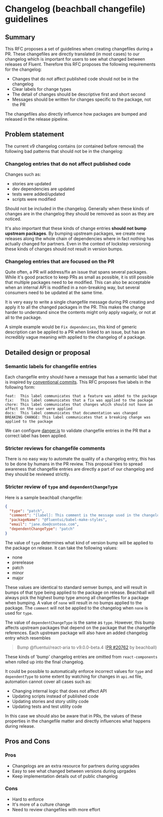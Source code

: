 # Changelog (beachball changefile) guidelines

## Summary

This RFC proposes a set of guidelines when creating changefiles during a PR. These changefiles are directly translated
(in most cases) to our changelog which is important for users to see what changed between releases of Fluent. Therefore
this RFC proposes the following requirements for the changelog:

- Changes that do not affect published code should not be in the changelog
- Clear labels for change types
- The detail of changes should be descriptive first and short second
- Messages should be written for changes specific to the package, not the PR

The changefiles also directly influence how packages are bumped and released in the release pipeline.

## Problem statement

The current v9 changelog contains (or contained before removal) the following bad patterns that should not be in the changelog:

### Changelog entries that do not affect published code

Changes such as:

- stories are updated
- dev dependencies are updated
- tests were added/updated
- scripts were modified

Should not be included in the changelog. Generally when these kinds of changes are in the changelog they should be
removed as soon as they are noticed.

It's also important that these kinds of change entries **should not bump upstream packages**. By bumping upstream
packages, we create new releases along the whole chain of dependencies where in fact nothing has actually changed
for partners. Even in the context of lockstep versioning these kinds of changes should not result in version bumps.

### Changelog entries that are focused on the PR

Quite often, a PR will address/fix an issue that spans several packages. While it's good practice to keep PRs as
small as possible, it is still possible that multiple packages need to be modified. This can also be acceptable when
an internal API is modified in a non-breaking way, but several consumers need to be updated at the same time.

It is very easy to write a single changefile message during PR creating and apply it to all the changed packages in
the PR. This makes the change harder to understand since the contents might only apply vaguely, or not at all to the package.

A simple example would be `Fix dependencies`, this kind of generic description can be applied to a PR when linked to
an issue, but has an incredibly vague meaning with applied to the changelog of a package.

## Detailed design or proposal

### Semantic labels for changefile entries

Each changefile entry should have a message that has a semantic label that is inspired by [conventional commits](https://www.conventionalcommits.org/en/v1.0.0/).
This RFC proposes five labels in the following form:

```
feat:  This label communicates that a feature was added to the package
fix:   This label communicates that a fix was applied to the package
chore: This label communicates that changes which should not have an affect on the user were applied
docs:  This label communicates that documentation was changed
BREAKING CHANGE: This label communicates that a breaking change was applied to the package
```

We can configure [danger.js](https://danger.systems/js/) to validate changefile entries in the PR that a correct
label has been applied.

### Stricter reviews for changefile comments

There is no easy way to automate the quality of a changelog entry, this has to be done by humans in the PR review.
This proposal tries to spread awareness that changefile entries are directly a part of our changelog and they should
be reviewed strictly.

### Stricter review of `type` and `dependentChangeType`

Here is a sample beachball changefile:

```json
{
  "type": "patch",
  "comment": "[label]: This comment is the message used in the changelog entry",
  "packageName": "@fluentui/babel-make-styles",
  "email": "jane.doe@contoso.com",
  "dependentChangeType": "patch"
}
```

The value of `type` determines what kind of version bump will be applied to the package on release. It can take the
following values:

- none
- prerelease
- patch
- minor
- major

These values are identical to standard semver bumps, and will result in bumps of that type being applied to the package
on release. Beachball will always pick the highest bump type among all changefiles for a package when bumping. A value
of `none` will result in no bumps applied to the package. The `comment` will not be applied to the changelog when `none`
is used for `type`.

The value of `dependentChangeType` is the same as `type`. However, this bump affects upstream packages that depend on the
package that the changefile references. Each upstream package will also have an added changelog entry which resembles

> Bump @fluentui/react-aria to v9.0.0-beta.4 ([PR #20762](https://github.com/microsoft/fluentui/pull/20762) by beachball)

These kinds of 'bump' changelog entries are omitted from `react-components` when rolled up into the final changelog.

It could be possible to automatically enforce incorrect values for `type` and `dependentType` to some extent by
watching for changes in `api.md` file, automation cannot cover all cases such as:

- Changing internal logic that does not affect API
- Updating scripts instead of published code
- Updating stories and story utility code
- Updating tests and test utility code

In this case we should also be aware that in PRs, the values of these properties in the changefile matter and directly
influences what happens during release.

## Pros and Cons

### Pros

- Changelogs are an extra resource for partners during upgrades
- Easy to see what changed between versions during uprgades
- Keep implementation details out of public changelog

### Cons

- Hard to enforce
- It's more of a culture change
- Need to review changefiles with more effort
